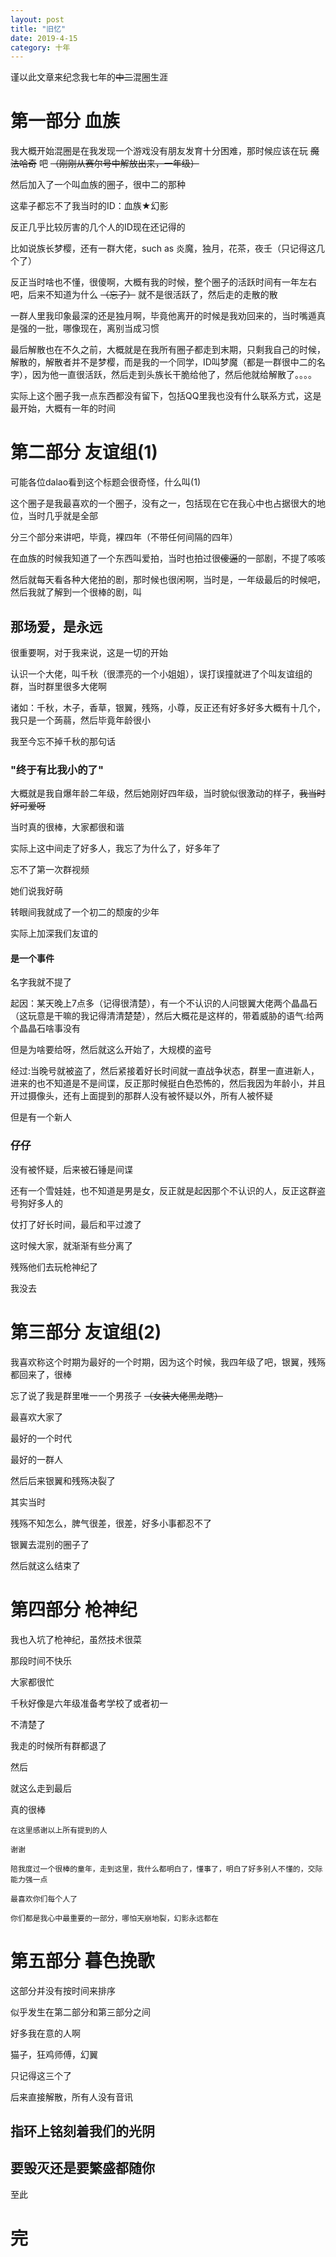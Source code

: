 ```yaml
---
layout: post
title: "旧忆"
date: 2019-4-15
category: 十年
---
```


谨以此文章来纪念我七年的~~中二~~混圈生涯


# 第一部分  血族

我大概开始混圈是在我发现一个游戏没有朋友发育十分困难，那时候应该在玩 ~~魔法哈奇~~ 吧
~~（刚刚从赛尔号中解放出来，一年级）~~

然后加入了一个叫血族的圈子，很中二的那种

这辈子都忘不了我当时的ID：血族★幻影

反正几乎比较厉害的几个人的ID现在还记得的

比如说族长梦樱，还有一群大佬，such as 炎魔，独月，花茶，夜壬（只记得这几个了）

反正当时啥也不懂，很傻啊，大概有我的时候，整个圈子的活跃时间有一年左右吧，后来不知道为什么
~~（忘了）~~
就不是很活跃了，然后走的走散的散

一群人里我印象最深的还是独月啊，毕竟他离开的时候是我劝回来的，当时嘴遁真是强的一批，哪像现在，离别当成习惯

最后解散也在不久之前，大概就是在我所有圈子都走到末期，只剩我自己的时候，解散的，解散者并不是梦樱，而是我的一个同学，ID叫梦魔（都是一群很中二的名字），因为他一直很活跃，然后走到头族长干脆给他了，然后他就给解散了。。。。

实际上这个圈子我一点东西都没有留下，包括QQ里我也没有什么联系方式，这是最开始，大概有一年的时间

# 第二部分 友谊组(1)

可能各位dalao看到这个标题会很奇怪，什么叫(1)

这个圈子是我最喜欢的一个圈子，没有之一，包括现在它在我心中也占据很大的地位，当时几乎就是全部

分三个部分来讲吧，毕竟，裸四年（不带任何间隔的四年）

在血族的时候我知道了一个东西叫爱拍，当时也拍过很~~傻逼~~的一部剧，不提了咳咳

然后就每天看各种大佬拍的剧，那时候也很闲啊，当时是，一年级最后的时候吧，然后我就了解到一个很棒的剧，叫

## 那场爱，是永远

很重要啊，对于我来说，这是一切的开始

认识一个大佬，叫千秋（很漂亮的一个小姐姐），误打误撞就进了个叫友谊组的群，当时群里很多大佬啊

诸如：千秋，木子，香草，银翼，残殇，小尊，反正还有好多好多大概有十几个，我只是一个蒟蒻，然后毕竟年龄很小

我至今忘不掉千秋的那句话

### "终于有比我小的了"

大概就是我自爆年龄二年级，然后她刚好四年级，当时貌似很激动的样子，~~我当时好可爱呀~~

当时真的很棒，大家都很和谐

实际上这中间走了好多人，我忘了为什么了，好多年了

忘不了第一次群视频

她们说我好萌

转眼间我就成了一个初二的颓废的少年

实际上加深我们友谊的

#### 是一个事件

名字我就不提了

起因：某天晚上7点多（记得很清楚），有一个不认识的人问银翼大佬两个晶晶石（这玩意是干嘛的我记得清清楚楚），然后大概花是这样的，带着威胁的语气:给两个晶晶石啥事没有

但是为啥要给呀，然后就这么开始了，大规模的盗号

经过:当晚号就被盗了，然后紧接着好长时间就一直战争状态，群里一直进新人，进来的也不知道是不是间谍，反正那时候挺白色恐怖的，然后我因为年龄小，并且开过摄像头，还有上面提到的那群人没有被怀疑以外，所有人被怀疑

但是有一个新人

### 仔仔

没有被怀疑，后来被石锤是间谍

还有一个雪娃娃，也不知道是男是女，反正就是起因那个不认识的人，反正这群盗号狗好多人的

仗打了好长时间，最后和平过渡了

这时候大家，就渐渐有些分离了

残殇他们去玩枪神纪了

我没去

# 第三部分 友谊组(2)

我喜欢称这个时期为最好的一个时期，因为这个时候，我四年级了吧，银翼，残殇都回来了，很棒

忘了说了我是群里唯一一个男孩子
~~（女装大佬黑龙瞎）~~

最喜欢大家了

最好的一个时代

最好的一群人

然后后来银翼和残殇决裂了

其实当时

残殇不知怎么，脾气很差，很差，好多小事都忍不了

银翼去混别的圈子了

然后就这么结束了

# 第四部分 枪神纪

我也入坑了枪神纪，虽然技术很菜

那段时间不快乐

大家都很忙

千秋好像是六年级准备考学校了或者初一

不清楚了

我走的时候所有群都退了

然后

就这么走到最后


真的很棒

```
在这里感谢以上所有提到的人

谢谢

陪我度过一个很棒的童年，走到这里，我什么都明白了，懂事了，明白了好多别人不懂的，交际能力强一点

最喜欢你们每个人了

你们都是我心中最重要的一部分，哪怕天崩地裂，幻影永远都在
```
# 第五部分 暮色挽歌

这部分并没有按时间来排序

似乎发生在第二部分和第三部分之间

好多我在意的人啊

猫子，狂鸡师傅，幻翼

只记得这三个了

后来直接解散，所有人没有音讯

## 指环上铭刻着我们的光阴
## 要毁灭还是要繁盛都随你

至此 
# 完
